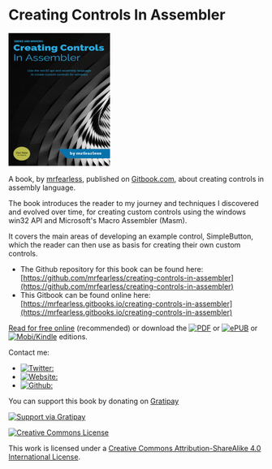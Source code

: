 # Creating Controls In Assembler

![](/cover_small.jpg)

A book, by [mrfearless](https://github.com/mrfearless), published on [Gitbook.com](/Gitbook.com), about creating controls in assembly language.

The book introduces the reader to my journey and techniques I discovered and evolved over time, for creating custom controls using the windows win32 API and Microsoft's Macro Assembler \(Masm\).

It covers the main areas of developing an example control, SimpleButton, which the reader can then use as basis for creating their own custom controls.

* The Github repository for this book can be found here: [https://github.com/mrfearless/creating-controls-in-assembler](https://github.com/mrfearless/creating-controls-in-assembler)
* This Gitbook can be found online here: [https://mrfearless.gitbooks.io/creating-controls-in-assembler](https://mrfearless.gitbooks.io/creating-controls-in-assembler)

[Read for free online](https://mrfearless.gitbooks.io/creating-controls-in-assembler/content/) \(recommended\) or download the [![PDF](https://img.shields.io/badge/gitbook-pdf-green.svg)](https://www.gitbook.com/download/pdf/book/mrfearles/creating-controls-in-assembler) or [![ePUB](https://img.shields.io/badge/gitbook-epub-yellowgreen.svg)](https://www.gitbook.com/download/epub/book/mrfearles/creating-controls-in-assembler) or [![Mobi/Kindle](https://img.shields.io/badge/gitbook-mobi-yellow.svg)](https://www.gitbook.com/download/mobi/book/mrfearles/creating-controls-in-assembler) editions.

Contact me:
* [![Twitter:](https://img.shields.io/badge/twitter-fearless0-26A9E9.svg)](https://twitter.com/fearless0)
* [![Website:](https://img.shields.io/badge/Let%20The-Light%20In-000000.svg)](http://www.LetTheLight.in)
* [![Github:](https://img.shields.io/badge/github-mrfearless-7A8E97.svg)](https://github.com/mrfearless)

You can support this book by donating on [Gratipay](https://gratipay.com/custom-controls-in-assembler/)

[![Support via Gratipay](https://cdn.rawgit.com/gratipay/gratipay-badge/2.3.0/dist/gratipay.png)](https://gratipay.com/creating-controls-in-assembler/)

[![Creative Commons License](https://i.creativecommons.org/l/by-sa/4.0/88x31.png)](http://creativecommons.org/licenses/by-sa/4.0/)

This work is licensed under a [Creative Commons Attribution-ShareAlike 4.0 International License](http://creativecommons.org/licenses/by-sa/4.0/).

